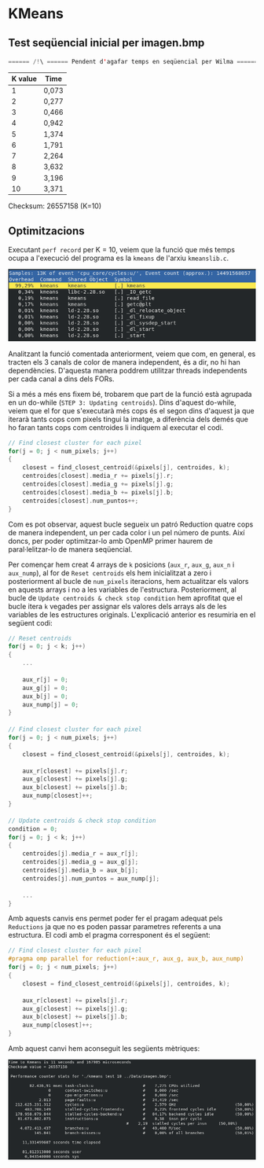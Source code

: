 # KMeans

## Test seqüencial inicial per imagen.bmp

```java
====== /!\ ====== Pendent d'agafar temps en seqüencial per Wilma ====== /!\ ====== 
```

| K value | Time |
| ------- | ---- |
| 1 | 0,073 |
| 2 | 0,277 |
| 3 | 0,466 |
| 4 | 0,942 |
| 5 | 1,374 |
| 6 | 1,791 |
| 7 | 2,264 |
| 8 | 3,632 |
| 9 | 3,196 |
| 10 | 3,371 |

Checksum: 26557158 (K=10)

## Optimitzacions

Executant `perf record` per K = 10, veiem que la funció que més temps ocupa a l'execució del programa es la `kmeans` de l'arxiu `kmeanslib.c`.

![perf record per K=10](/assets/plab_imgs/perf_record_initial_k10.png)

Analitzant la funció comentada anteriorment, veiem que com, en general, es tracten els 3 canals de color de manera independent, és a dir, no hi han dependències. D'aquesta manera poddrem utilitzar threads independents per cada canal a dins dels FORs.

Si a més a més ens fixem bé, trobarem que part de la funció està agrupada en un do-while (`STEP 3: Updating centroids`). Dins d'aquest do-while, veiem que el for que s'executarà més cops és el segon dins d'aquest ja que iterarà tants cops com pixels tingui la imatge, a diferència dels demés que ho faran tants cops com centroides li indiquem al executar el codi.

```c
// Find closest cluster for each pixel
for(j = 0; j < num_pixels; j++) 
{
	closest = find_closest_centroid(&pixels[j], centroides, k);
	centroides[closest].media_r += pixels[j].r;
	centroides[closest].media_g += pixels[j].g;
	centroides[closest].media_b += pixels[j].b;
	centroides[closest].num_puntos++;
}
```
Com es pot observar, aquest bucle segueix un patró Reduction quatre cops de manera independent, un per cada color i un pel número de punts. Així doncs, per poder optimitzar-lo amb OpenMP primer haurem de paral·lelitzar-lo de manera seqüencial.

Per començar hem creat 4 arrays de `k` posicions (`aux_r`, `aux_g`, `aux_n` i `aux_nump`), al for de `Reset centroids` els hem inicialitzat a zero i posteriorment al bucle de `num_pixels` iteracions, hem actualitzar els valors en aquests arrays i no a les variables de l'estructura. Posteriorment, al bucle de `Update centroids & check stop condition` hem aprofitat que el bucle itera `k` vegades per assignar els valores dels arrays als de les variables de les estructures originals. L'explicació anterior es resumiria en el següent codi:

```c
// Reset centroids
for(j = 0; j < k; j++) 
{
	...

	aux_r[j] = 0;
	aux_g[j] = 0;
	aux_b[j] = 0;
	aux_nump[j] = 0;
}

// Find closest cluster for each pixel
for(j = 0; j < num_pixels; j++) 
{
	closest = find_closest_centroid(&pixels[j], centroides, k);
	
	aux_r[closest] += pixels[j].r;
	aux_g[closest] += pixels[j].g;
	aux_b[closest] += pixels[j].b;
	aux_nump[closest]++;
}

// Update centroids & check stop condition
condition = 0;
for(j = 0; j < k; j++) 
{
	centroides[j].media_r = aux_r[j];
	centroides[j].media_g = aux_g[j];
	centroides[j].media_b = aux_b[j];
	centroides[j].num_puntos = aux_nump[j];
	
	...
}
```
Amb aquests canvis ens permet poder fer el pragam adequat pels `Reductions` ja que no es poden passar parametres referents a una estructura. El codi amb el pragma corresponent és el següent:

```c
// Find closest cluster for each pixel
#pragma omp parallel for reduction(+:aux_r, aux_g, aux_b, aux_nump)
for(j = 0; j < num_pixels; j++) 
{
	closest = find_closest_centroid(&pixels[j], centroides, k);
	
	aux_r[closest] += pixels[j].r;
	aux_g[closest] += pixels[j].g;
	aux_b[closest] += pixels[j].b;
	aux_nump[closest]++;
}
```

Amb aquest canvi hem aconseguit les següents mètriques:


![perf stat per K=10 amb la primera millora](/assets/plab_imgs/perf_stat_millora1_k10.png)

<!--Començant pel primer for (`STEP 2: Init centroids`), veiem que segueixen un patró de tipus MAP i per tant podem aplicar el que ja hem comentat al paràgraf anterior de la següent manera:>

